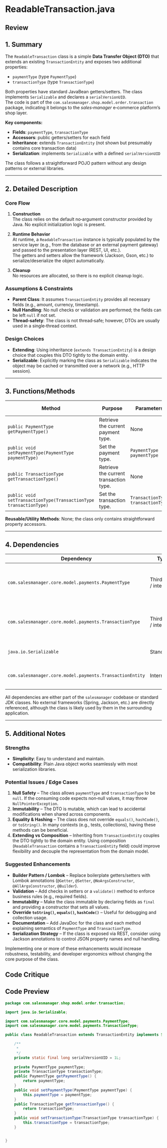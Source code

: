 # ReadableTransaction.java

## Review

## 1. Summary
The `ReadableTransaction` class is a simple **Data Transfer Object (DTO)** that extends an existing `TransactionEntity` and exposes two additional properties:
- `paymentType` (type `PaymentType`)
- `transactionType` (type `TransactionType`)

Both properties have standard JavaBean getters/setters. The class implements `Serializable` and declares a `serialVersionUID`.  
The code is part of the `com.salesmanager.shop.model.order.transaction` package, indicating it belongs to the *sales‑manager* e‑commerce platform’s shop layer.

**Key components:**
- **Fields**: `paymentType`, `transactionType`
- **Accessors**: public getters/setters for each field
- **Inheritance**: extends `TransactionEntity` (not shown but presumably contains core transaction data)
- **Serialization**: implements `Serializable` with a defined `serialVersionUID`

The class follows a straightforward POJO pattern without any design patterns or external libraries.

---

## 2. Detailed Description
### Core Flow
1. **Construction**  
   The class relies on the default no‑argument constructor provided by Java. No explicit initialization logic is present.

2. **Runtime Behavior**  
   At runtime, a `ReadableTransaction` instance is typically populated by the service layer (e.g., from the database or an external payment gateway) and passed to the presentation layer (REST, UI, etc.).  
   The getters and setters allow the framework (Jackson, Gson, etc.) to serialize/deserialize the object automatically.

3. **Cleanup**  
   No resources are allocated, so there is no explicit cleanup logic.

### Assumptions & Constraints
- **Parent Class**: It assumes `TransactionEntity` provides all necessary fields (e.g., amount, currency, timestamp).  
- **Null Handling**: No null checks or validation are performed; the fields can be left `null` if not set.  
- **Thread‑safety**: The class is not thread‑safe; however, DTOs are usually used in a single‑thread context.  

### Design Choices
- **Extending**: Using inheritance (`extends TransactionEntity`) is a design choice that couples this DTO tightly to the domain entity.  
- **Serializable**: Explicitly marking the class as `Serializable` indicates the object may be cached or transmitted over a network (e.g., HTTP session).  

---

## 3. Functions/Methods
| Method | Purpose | Parameters | Returns | Side Effects |
|--------|---------|------------|---------|--------------|
| `public PaymentType getPaymentType()` | Retrieve the current payment type. | None | `PaymentType` | None |
| `public void setPaymentType(PaymentType paymentType)` | Set the payment type. | `PaymentType paymentType` | void | Mutates internal state |
| `public TransactionType getTransactionType()` | Retrieve the current transaction type. | None | `TransactionType` | None |
| `public void setTransactionType(TransactionType transactionType)` | Set the transaction type. | `TransactionType transactionType` | void | Mutates internal state |

**Reusable/Utility Methods**: None; the class only contains straightforward property accessors.

---

## 4. Dependencies
| Dependency | Type | Remarks |
|------------|------|---------|
| `com.salesmanager.core.model.payments.PaymentType` | Third‑party / internal | Enum or class defining payment methods (e.g., CREDIT_CARD, PAYPAL). |
| `com.salesmanager.core.model.payments.TransactionType` | Third‑party / internal | Enum or class defining transaction categories (e.g., REFUND, CHARGE). |
| `java.io.Serializable` | Standard | Marks the DTO as serializable. |
| `com.salesmanager.core.model.payments.TransactionEntity` | Internal | Parent class providing base transaction data. |

All dependencies are either part of the `salesmanager` codebase or standard JDK classes. No external frameworks (Spring, Jackson, etc.) are directly referenced, although the class is likely used by them in the surrounding application.

---

## 5. Additional Notes
### Strengths
- **Simplicity**: Easy to understand and maintain.  
- **Compatibility**: Plain Java object works seamlessly with most serialization libraries.  

### Potential Issues / Edge Cases
1. **Null Safety** – The class allows `paymentType` and `transactionType` to be `null`. If the consuming code expects non‑null values, it may throw `NullPointerException`.  
2. **Immutability** – The DTO is mutable, which can lead to accidental modifications when shared across components.  
3. **Equality & Hashing** – The class does not override `equals()`, `hashCode()`, or `toString()`. In many contexts (e.g., tests, collections), having these methods can be beneficial.  
4. **Extending vs Composition** – Inheriting from `TransactionEntity` couples the DTO tightly to the domain entity. Using composition (`ReadableTransaction` contains a `TransactionEntity` field) could improve flexibility and decouple the representation from the domain model.  

### Suggested Enhancements
- **Builder Pattern / Lombok** – Replace boilerplate getters/setters with Lombok annotations (`@Getter`, `@Setter`, `@NoArgsConstructor`, `@AllArgsConstructor`, `@Builder`).  
- **Validation** – Add checks in setters or a `validate()` method to enforce business rules (e.g., required fields).  
- **Immutability** – Make the class immutable by declaring fields as `final` and providing a constructor that sets all values.  
- **Override `toString()`, `equals()`, `hashCode()`** – Useful for debugging and collection usage.  
- **Documentation** – Add JavaDoc for the class and each method explaining semantics of `PaymentType` and `TransactionType`.  
- **Serialization Strategy** – If the class is exposed via REST, consider using Jackson annotations to control JSON property names and null handling.  

Implementing one or more of these enhancements would increase robustness, testability, and developer ergonomics without changing the core purpose of the class.

## Code Critique



## Code Preview

```java
package com.salesmanager.shop.model.order.transaction;

import java.io.Serializable;

import com.salesmanager.core.model.payments.PaymentType;
import com.salesmanager.core.model.payments.TransactionType;

public class ReadableTransaction extends TransactionEntity implements Serializable {

	/**
	 * 
	 */
	private static final long serialVersionUID = 1L;
	
	private PaymentType paymentType;
	private TransactionType transactionType;
	public PaymentType getPaymentType() {
		return paymentType;
	}
	public void setPaymentType(PaymentType paymentType) {
		this.paymentType = paymentType;
	}
	public TransactionType getTransactionType() {
		return transactionType;
	}
	public void setTransactionType(TransactionType transactionType) {
		this.transactionType = transactionType;
	}


}



```
